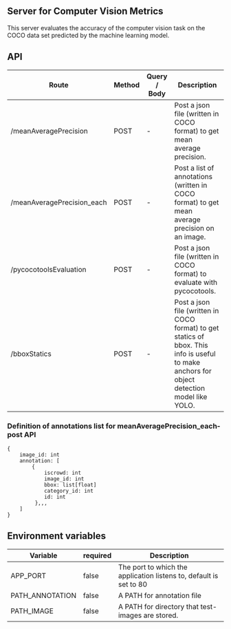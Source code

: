 
## Server for Computer Vision Metrics  
This server evaluates the accuracy of the computer vision task on the COCO data set 
predicted by the machine learning model.

## API

| Route | Method | Query / Body | Description |
| --- | --- | --- | --- |
| /meanAveragePrecision | POST | - | Post a json file (written in COCO format) to get mean average precision. |
| /meanAveragePrecision_each | POST | - | Post a list of annotations (written in COCO format) to get mean average precision on an image.|
| /pycocotoolsEvaluation | POST | - | Post a json file (written in COCO format) to evaluate with pycocotools.|
| /bboxStatics | POST | - | Post a json file (written in COCO format) to get statics of bbox. This info is useful to make anchors for object detection model like YOLO.|


### Definition of annotations list for meanAveragePrecision_each-post API

```
{
    image_id: int
    annotation: [
        {
            iscrowd: int
            image_id: int
            bbox: list[float]
            category_id: int
            id: int
         },,,
    ]
}
```

## Environment variables
| Variable | required | Description |
| --- | --- | --- |
| APP_PORT | false | The port to which the application listens to, default is set to 80 |
| PATH_ANNOTATION | false | A PATH for annotation file |
| PATH_IMAGE | false | A PATH for directory that test-images are stored. |

